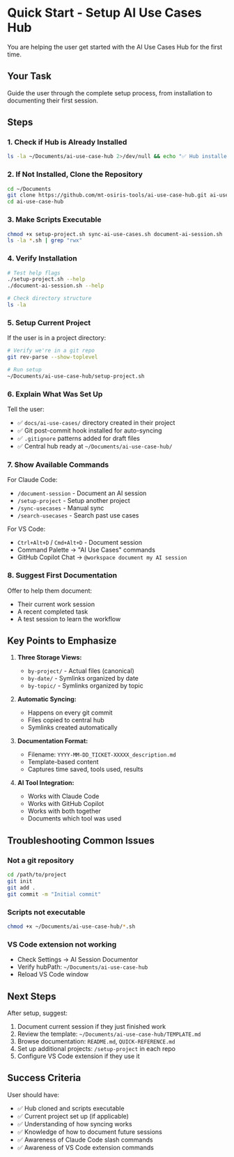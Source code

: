 # Quick Start - Setup AI Use Cases Hub

You are helping the user get started with the AI Use Cases Hub for the first time.

## Your Task

Guide the user through the complete setup process, from installation to documenting their first session.

## Steps

### 1. Check if Hub is Already Installed

```bash
ls -la ~/Documents/ai-use-case-hub 2>/dev/null && echo "✅ Hub installed" || echo "❌ Hub not found"
```

### 2. If Not Installed, Clone the Repository

```bash
cd ~/Documents
git clone https://github.com/mt-osiris-tools/ai-use-case-hub.git ai-use-case-hub
cd ai-use-case-hub
```

### 3. Make Scripts Executable

```bash
chmod +x setup-project.sh sync-ai-use-cases.sh document-ai-session.sh
ls -la *.sh | grep "rwx"
```

### 4. Verify Installation

```bash
# Test help flags
./setup-project.sh --help
./document-ai-session.sh --help

# Check directory structure
ls -la
```

### 5. Setup Current Project

If the user is in a project directory:

```bash
# Verify we're in a git repo
git rev-parse --show-toplevel

# Run setup
~/Documents/ai-use-case-hub/setup-project.sh
```

### 6. Explain What Was Set Up

Tell the user:
- ✅ `docs/ai-use-cases/` directory created in their project
- ✅ Git post-commit hook installed for auto-syncing
- ✅ `.gitignore` patterns added for draft files
- ✅ Central hub ready at `~/Documents/ai-use-case-hub/`

### 7. Show Available Commands

For Claude Code:
- `/document-session` - Document an AI session
- `/setup-project` - Setup another project
- `/sync-usecases` - Manual sync
- `/search-usecases` - Search past use cases

For VS Code:
- `Ctrl+Alt+D` / `Cmd+Alt+D` - Document session
- Command Palette → "AI Use Cases" commands
- GitHub Copilot Chat → `@workspace document my AI session`

### 8. Suggest First Documentation

Offer to help them document:
- Their current work session
- A recent completed task
- A test session to learn the workflow

## Key Points to Emphasize

1. **Three Storage Views:**
   - `by-project/` - Actual files (canonical)
   - `by-date/` - Symlinks organized by date
   - `by-topic/` - Symlinks organized by topic

2. **Automatic Syncing:**
   - Happens on every git commit
   - Files copied to central hub
   - Symlinks created automatically

3. **Documentation Format:**
   - Filename: `YYYY-MM-DD_TICKET-XXXXX_description.md`
   - Template-based content
   - Captures time saved, tools used, results

4. **AI Tool Integration:**
   - Works with Claude Code
   - Works with GitHub Copilot
   - Works with both together
   - Documents which tool was used

## Troubleshooting Common Issues

### Not a git repository
```bash
cd /path/to/project
git init
git add .
git commit -m "Initial commit"
```

### Scripts not executable
```bash
chmod +x ~/Documents/ai-use-case-hub/*.sh
```

### VS Code extension not working
- Check Settings → AI Session Documentor
- Verify hubPath: `~/Documents/ai-use-case-hub`
- Reload VS Code window

## Next Steps

After setup, suggest:
1. Document current session if they just finished work
2. Review the template: `~/Documents/ai-use-case-hub/TEMPLATE.md`
3. Browse documentation: `README.md`, `QUICK-REFERENCE.md`
4. Set up additional projects: `/setup-project` in each repo
5. Configure VS Code extension if they use it

## Success Criteria

User should have:
- ✅ Hub cloned and scripts executable
- ✅ Current project set up (if applicable)
- ✅ Understanding of how syncing works
- ✅ Knowledge of how to document future sessions
- ✅ Awareness of Claude Code slash commands
- ✅ Awareness of VS Code extension commands
